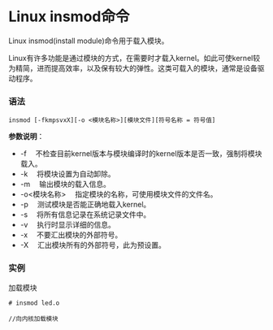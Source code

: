 
# Linux insmod命令



Linux insmod(install module)命令用于载入模块。

Linux有许多功能是通过模块的方式，在需要时才载入kernel。如此可使kernel较为精简，进而提高效率，以及保有较大的弹性。这类可载入的模块，通常是设备驱动程序。

### 语法

```
insmod [-fkmpsvxX][-o <模块名称>][模块文件][符号名称 = 符号值]
```

**参数说明**：

*   -f 　不检查目前kernel版本与模块编译时的kernel版本是否一致，强制将模块载入。
*   -k 　将模块设置为自动卸除。
*   -m 　输出模块的载入信息。
*   -o&lt;模块名称&gt; 　指定模块的名称，可使用模块文件的文件名。
*   -p 　测试模块是否能正确地载入kernel。
*   -s 　将所有信息记录在系统记录文件中。
*   -v 　执行时显示详细的信息。
*   -x 　不要汇出模块的外部符号。
*   -X 　汇出模块所有的外部符号，此为预设置。

### 实例

加载模块

```
# insmod led.o 

//向内核加载模块

```




